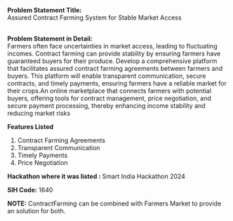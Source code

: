 **Problem Statement Title:**<br>
Assured Contract Farming System for Stable Market Access<br><br>

**Problem Statement in Detail:**<br>
Farmers often face uncertainties in market access, leading to fluctuating incomes. Contract farming can provide stability by ensuring farmers have guaranteed buyers for their produce. Develop a comprehensive platform that facilitates assured contract farming agreements between farmers and buyers. This platform will enable transparent communication, secure contracts, and timely payments, ensuring farmers have a reliable market for their crops.An online marketplace that connects farmers with potential buyers, offering tools for contract management, price negotiation, and secure payment processing, thereby enhancing income stability and reducing market risks

**Features Listed**
<ol>
  <li>Contract Farming Agreements</li>
  <li>Transparent Communication</li>
  <li>Timely Payments</li>
  <li>Price Negotiation</li>
</ol>

**Hackathon where it was listed :** Smart India Hackathon 2024 <br>

**SIH Code:** 1640

**NOTE:** ContractFarming can be combined with Farmers Market to provide an solution for both.